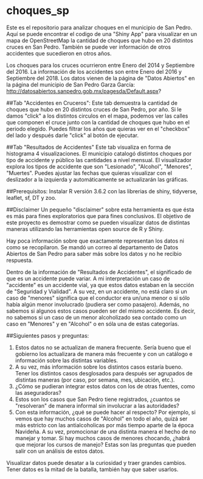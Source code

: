 # choques_sp
Este es el repositorio para analizar choques en el municipio de San Pedro. Aquí se puede encontrar el codigo de una "Shiny App" para visualizar en un mapa de OpenStreetMap la cantidad de choques que hubo en 20 distintos cruces en San Pedro. También se puede ver información de otros accidentes que sucedieron en otros años. 

Los choques para los cruces ocurrieron entre Enero del 2014 y Septiembre del 2016. La información de los accidentes son entre Enero del 2016 y Septiembre del 2018. Los datos vienen de la página de "Datos Abiertos" en la página del municipio de San Pedro Garza García: http://datosabiertos.sanpedro.gob.mx/pagesda/Default.aspx?

##Tab "Accidentes en Cruceros":
Este tab demuestra la cantidad de choques que hubo en 20 distintos cruces de San Pedro, por año. Si le damos "click" a los distintos circulos en el mapa, podemos ver las calles que componen el cruce junto con la cantidad de choques que hubo en el periodo elegido. Puedes filtrar los años que quieras ver en el "checkbox" del lado y después darle "click" al botón de ejecutar.

##Tab "Resultados de Accidentes"
Este tab visualiza en forma de histograma 4 visualizaciones. El municipio catalogó distintos choques por tipo de accidente y público las cantidades a nivel mensual. El visualizador explora los tipos de accidente que son "Lesionado", "Alcohol", "Menores", "Muertes". Puedes ajustar las fechas que quieras visualizar con el deslizador a la izquierda y automáticamente se actualizarán las gráficas. 

##Prerequisitos:
Instalar R versión 3.6.2 con las librerias de shiny, tidyverse, leaflet, sf, DT y zoo.

##Disclaimer
Un pequeño "disclaimer" sobre esta herramienta es que ésta es más para fines exploratorios que para fines conclusivos. El objetivo de este proyecto es demostrar como se pueden visualizar datos de distintas maneras utilizando las herramientas open source de R y Shiny. 

Hay poca información sobre que exactamente representan los datos ni como se recopilaron. Se mandó un correo al departamento de Datos Abiertos de San Pedro para saber más sobre los datos y no he recibio respuesta.

Dentro de la información de "Resultados de Accidentes", el significado de que es un accidente puede variar. A mi interpretación un caso de "accidente" es un accidente vial, ya que estos datos estaban en la sección de "Seguridad y Vialidad".
A su vez, en un accidente, no está claro si un caso de "menores" significa que el conductor era un/una menor o si sólo había algún menor involucrado (pudiera ser como pasajero). Además, no sabemos si algunos estos casos pueden ser del mismo accidente. Es decir, no sabemos si un caso de un menor alcoholizado sea contado como un caso en "Menores" y en "Alcohol" o en sóla una de estas categorías. 

##Siguientes pasos y preguntas:
1) Estos datos no se actualizan de manera frecuente. Sería bueno que el gobierno los actualizara de manera más frecuente y con un catálogo e información sobre las distintas variables.
2) A su vez, más información sobre los distintos casos estaría bueno. Tener los distintos casos desglosados para después ser agrupados de distintas maneras (por caso, por semana, mes, ubicación, etc.).
3) ¿Cómo se pudieran integrar estos datos con los de otras fuentes, como las aseguradoras?
4) Estos son los casos que San Pedro tiene registrados, ¿cuantos se "resolveran" de manera informal sin involucrar a las autoridades?
5) Con esta información, ¿qué se puede hacer al respecto? Por ejemplo, si vemos que hay muchos casos de "Alcohol" en todo el año, quizá ser más estricto con las antialcoholicas por más tiempo aparte de la época Navideña. A su vez, promocionar de una distinta manera el hecho de no manejar y tomar. Si hay muchos casos de menores chocando, ¿habrá que mejorar los cursos de manejo? Estas son las preguntas que pueden salir con un análisis de estos datos. 

Visualizar datos puede desatar a la curiosidad y traer grandes cambios. Tener datos es la mitad de la batalla, también hay que saber usarlos.



